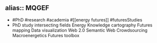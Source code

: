 alias:: MQGEF
-
- #PhD #research #academia #[[energy futures]] #futuresStudies
- PhD study intersecting fields
  Energy
  Knowledge cartography
  Futures mapping
  Data visualization
  Web 2.0
  Semantic Web
  Crowdsourcing
  Macroenergetics
  Futures toolbox
